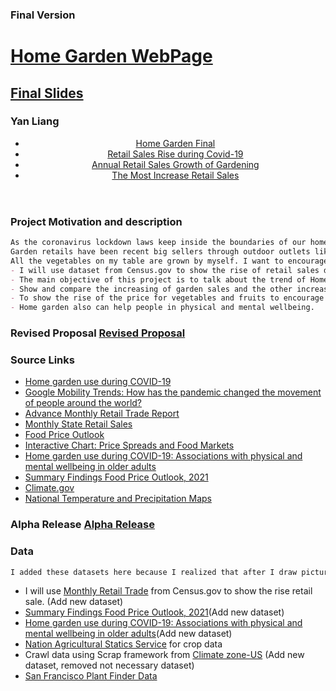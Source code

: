### Final Version
# [Home Garden WebPage](https://yanliang789.github.io/home_garden/template.html)
## [Final Slides](https://yanliang789.github.io/home_garden/Final%20slides%20.pdf)
### Yan Liang

<nav>
    <header>
        <ul>
            <li><a href="https://yanliang789.github.io/home_garden/template.html">Home Garden Final</a></li>
            <li><a href="https://yanliang789.github.io/home_garden/page1">Retail Sales Rise during Covid-19</a></li>
            <li><a href="https://yanliang789.github.io/home_garden/page2">Annual Retail Sales Growth of Gardening</a></li>
            <li><a href="https://yanliang789.github.io/home_garden/page3">The Most Increase Retail Sales</a></li>
        </ul>
    </header>
</nav>


### Project Motivation and description
```markdown
As the coronavirus lockdown laws keep inside the boundaries of our home, there has been an explosion of interest in producing our own food.
Garden retails have been recent big sellers through outdoor outlets like Home Depots, Lowes, Ace hardware. I am a home vegetable garden fan. 
All the vegetables on my table are grown by myself. I want to encourage people to grow healthy vegetable at home.
- I will use dataset from Census.gov to show the rise of retail sales during COVID-19. To see the overall the impact of retail sales. 
- The main objective of this project is to talk about the trend of Home gardens. I will use a line chart to show the rise in Gardening Retail During COVID-19.
- Show and compare the increasing of garden sales and the other increase sales using dataset from Census.gov.
- To show the rise of the price for vegetables and fruits to encourage people to grow their own vegetable and fruit in home garden.
- Home garden also can help people in physical and mental wellbeing. 
```

### Revised Proposal [Revised Proposal](https://drive.google.com/file/d/1Vqu7iK6XIcSHZk-8WnL7pNEfevCHAVAh/view?usp=sharing)

### Source Links
- [Home garden use during COVID-19](https://www.pure.ed.ac.uk/ws/portalfiles/portal/186571793/CorleyJEtalJEP2020HomeGardenUse.pdf)
- [Google Mobility Trends: How has the pandemic changed the movement of people around the world?](https://ourworldindata.org/covid-mobility-trends)
- [Advance Monthly Retail Trade Report](https://www.census.gov/retail/index.html)
- [Monthly State Retail Sales](https://www.census.gov/retail/state_retail_sales.html)
- [Food Price Outlook](https://www.ers.usda.gov/data-products/food-price-outlook/food-price-outlook/#Producer%20Price%20Index)
- [Interactive Chart: Price Spreads and Food Markets](https://www.ers.usda.gov/data-products/price-spreads-from-farm-to-consumer/interactive-chart-price-spreads-and-food-markets/)
- [Home garden use during COVID-19: Associations with physical and mental wellbeing in older adults](https://www.sciencedirect.com/science/article/pii/S0272494420307106?via%3Dihub#tbl2)
- [Summary Findings Food Price Outlook, 2021](https://www.ers.usda.gov/data-products/food-price-outlook/summary-findings/)
- [Climate.gov](https://www.climate.gov/maps-data/data-snapshots/tempoutlook-monthly-cpc-2021-03-31?theme=Temperature)
- [National Temperature and Precipitation Maps](https://www.ncdc.noaa.gov/temp-and-precip/us-maps/)


### Alpha Release [Alpha Release](https://drive.google.com/file/d/1ktQR5_sbkScVmz7GblMtLYBxEeS-IkFS/view?usp=sharing)

### Data 
```markdown
I added these datasets here because I realized that after I draw pictures from Notability the data links can not open on the proposal PDF.
```
- I will use [Monthly Retail Trade](https://www.census.gov/retail/index.html#marts) from Census.gov to show the rise retail sale. (Add new dataset)
- [Summary Findings Food Price Outlook, 2021](https://www.ers.usda.gov/data-products/food-price-outlook/summary-findings/)(Add new dataset)
- [Home garden use during COVID-19: Associations with physical and mental wellbeing in older adults](https://www.sciencedirect.com/science/article/pii/S0272494420307106?via%3Dihub#tbl2)(Add new dataset)
- [Nation Agricultural Statics Service](https://www.nass.usda.gov/) for crop data
- Crawl data using Scrap framework from [Climate zone-US](https://gardenate.com/zones/#zone-US) (Add new dataset, removed not necessary dataset)
- [San Francisco Plant Finder Data](https://data.world/sanfrancisco/vmnk-skih)
